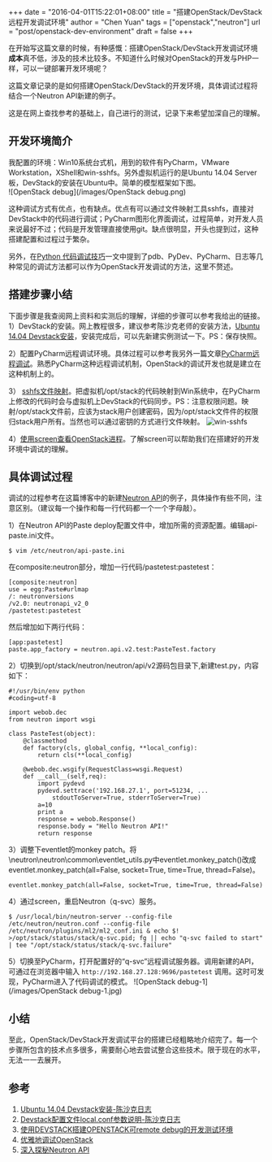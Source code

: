 +++
date = "2016-04-01T15:22:01+08:00"
title = "搭建OpenStack/DevStack远程开发调试环境"
author = "Chen Yuan"
tags = ["openstack","neutron"]
url = "post/openstack-dev-environment"
draft = false
+++

在开始写这篇文章的时候，有种感慨：搭建OpenStack/DevStack开发调试环境**成本**真不低，涉及的技术比较多。不知道什么时候对OpenStack的开发与PHP一样，可以一键部署开发环境呢？    

这篇文章记录的是如何搭建OpenStack/DevStack的开发环境，具体调试过程将结合一个Neutron API新建的例子。

这是在网上查找参考的基础上，自己进行的测试，记录下来希望加深自己的理解。
<!--more-->
## 开发环境简介
我配置的环境：Win10系统台式机，用到的软件有PyCharm，VMware Workstation，XShell和win-sshfs。另外虚拟机运行的是Ubuntu 14.04 Server板，DevStack的安装在Ubuntu中。简单的模型框架如下图。   
![OpenStack debug](/images/OpenStack debug.png)   
 
这种调试方式有优点，也有缺点。优点有可以通过文件映射工具sshfs，直接对DevStack中的代码进行调试；PyCharm图形化界面调试，过程简单，对开发人员来说最好不过；代码是开发管理直接使用git。缺点很明显，开头也提到过，这种搭建配置和过程过于繁杂。  
  
另外，在[Python 代码调试技巧](http://https://www.ibm.com/developerworks/cn/linux/l-cn-pythondebugger/)一文中提到了pdb、PyDev、PyCharm、日志等几种常见的调试方法都可以作为OpenStack开发调试的方法，这里不赘述。

## 搭建步骤小结
下面步骤是我查阅网上资料和实测后的理解，详细的步骤可以参考我给出的链接。    
1）DevStack的安装。网上教程很多，建议参考陈沙克老师的安装方法，[Ubuntu 14.04 Devstack安装](http://www.chenshake.com/install-ubuntu-14-04-devstack/)，安装完成后，可以先新建实例测试一下。PS：保存快照。 

    
2）配置PyCharm远程调试环境。具体过程可以参考我另外一篇文章[PyCharm远程调试](http://www.dasheyuan.com/post/pycharm-remote-debugging/)。熟悉PyCharm这种远程调试机制，OpenStack的调试开发也就是建立在这种机制上的。    
 
3） [sshfs文件映射](http://www.softpedia.com/get/Network-Tools/Telnet-SSH-Clients/win-sshfs.shtml)。把虚拟机/opt/stack的代码映射到Win系统中，在PyCharm上修改的代码时会与虚拟机上DevStack的代码同步。PS：注意权限问题。映射/opt/stack文件前，应该为stack用户创建密码，因为/opt/stack文件件的权限归stack用户所有。当然也可以通过密钥的方式进行文件映射。
![win-sshfs](/images/win-sshfs.jpg)     

4）[使用screen查看OpenStack进程](/post/screen-openstack/)。了解screen可以帮助我们在搭建好的开发环境中调试的理解。    
## 具体调试过程
调试的过程参考在这篇博客中的新建[Neutron API](http://www.sdnlab.com/15223.html)的例子，具体操作有些不同，注意区别。（建议每一个操作和每一行代码都一个一个字母敲）。   

1）在Neutron API的Paste deploy配置文件中，增加所需的资源配置。编辑api-paste.ini文件。
```
$ vim /etc/neutron/api-paste.ini
```
在composite:neutron部分，增加一行代码/pastetest:pastetest：
```
[composite:neutron]
use = egg:Paste#urlmap
/: neutronversions
/v2.0: neutronapi_v2_0
/pastetest:pastetest
```
然后增加如下两行代码：
```
[app:pastetest]
paste.app_factory = neutron.api.v2.test:PasteTest.factory
```
2）切换到/opt/stack/neutron/neutron/api/v2源码包目录下,新建test.py，内容如下：
```
#!/usr/bin/env python
#coding=utf-8

import webob.dec
from neutron import wsgi

class PasteTest(object):
    @classmethod
    def factory(cls, global_config, **local_config):
        return cls(**local_config)

    @webob.dec.wsgify(RequestClass=wsgi.Request)
    def __call__(self,req):
        import pydevd
        pydevd.settrace('192.168.27.1', port=51234, ...
            stdoutToServer=True, stderrToServer=True)
        a=10
        print a
        response = webob.Response()
        response.body = "Hello Neutron API!"
        return response
```
3）调整下eventlet的monkey patch。将\neutron\neutron\common\eventlet_utils.py中eventlet.monkey_patch()改成eventlet.monkey_patch(all=False, socket=True, time=True, thread=False)。
```
eventlet.monkey_patch(all=False, socket=True, time=True, thread=False)
```

4）通过screen，重启Neutron（q-svc）服务。
```
$ /usr/local/bin/neutron-server --config-file /etc/neutron/neutron.conf --config-file /etc/neutron/plugins/ml2/ml2_conf.ini & echo $! >/opt/stack/status/stack/q-svc.pid; fg || echo "q-svc failed to start" | tee "/opt/stack/status/stack/q-svc.failure"
```
5）切换至PyCharm，打开配置好的“q-svc”远程调试服务器。调用新建的API，可通过在浏览器中输入 `http://192.168.27.128:9696/pastetest` 调用。这时可发现，PyCharm进入了代码调试的模式。
![OpenStack debug-1](/images/OpenStack debug-1.jpg)    


## 小结
至此，OpenStack/DevStack开发调试平台的搭建已经粗略地介绍完了。每一个步骤所包含的技术点多很多，需要耐心地去尝试整合这些技术。限于现在的水平，无法一一去展开。


 

## 参考
1. [Ubuntu 14.04 Devstack安装-陈沙克日志](http://www.chenshake.com/install-ubuntu-14-04-devstack/)
2. [Devstack配置文件local.conf参数说明-陈沙克日志](http://www.chenshake.com/local-conf-devstack-profile-parameter-description/)
3. [使用DEVSTACK搭建OPENSTACK可remote debug的开发测试环境](http://bingotree.cn/?p=687)
4. [优雅地调试OpenStack](http://yikun.github.io/2016/02/23/%E4%BC%98%E9%9B%85%E5%9C%B0%E8%B0%83%E8%AF%95OpenStack)
5. [深入探秘Neutron API](http://www.sdnlab.com/15223.html)